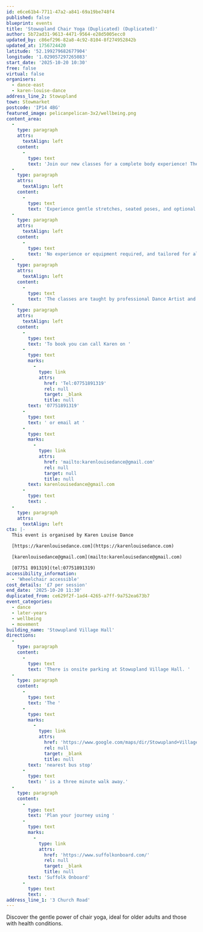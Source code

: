 ```yaml
---
id: e6ce61b4-7711-47a2-a841-69a19be748f4
published: false
blueprint: events
title: 'Stowupland Chair Yoga (Duplicated) (Duplicated)'
author: 5b72ad31-9613-4471-9564-e28d5005ecc0
updated_by: c86ef296-82a8-4c92-8104-8f274952842b
updated_at: 1756724420
latitude: '52.199279682677904'
longitude: '1.029057297265083'
start_date: '2025-10-20 10:30'
free: false
virtual: false
organisers:
  - dance-east
  - karen-louise-dance
address_line_2: Stowupland
town: Stowmarket
postcode: 'IP14 4BG'
featured_image: pelicanpelican-3x2/wellbeing.png
content_area:
  -
    type: paragraph
    attrs:
      textAlign: left
    content:
      -
        type: text
        text: 'Join our new classes for a complete body experience! The classes aim to enhance strength, flexibility, and balance while nurturing your well-being. '
  -
    type: paragraph
    attrs:
      textAlign: left
    content:
      -
        type: text
        text: 'Experience gentle stretches, seated poses, and optional standing poses supported by the chair. Conclude with relaxation through breath work and mindful practice, leaving you refreshed and ready for the day ahead.'
  -
    type: paragraph
    attrs:
      textAlign: left
    content:
      -
        type: text
        text: 'No experience or equipment required, and tailored for all abilities.'
  -
    type: paragraph
    attrs:
      textAlign: left
    content:
      -
        type: text
        text: 'The classes are taught by professional Dance Artist and qualified Chair Yoga Instructor, Karen Pratt'
  -
    type: paragraph
    attrs:
      textAlign: left
    content:
      -
        type: text
        text: 'To book you can call Karen on '
      -
        type: text
        marks:
          -
            type: link
            attrs:
              href: 'Tel:07751891319'
              rel: null
              target: _blank
              title: null
        text: '07751891319'
      -
        type: text
        text: ' or email at '
      -
        type: text
        marks:
          -
            type: link
            attrs:
              href: 'mailto:karenlouisedance@gmail.com'
              rel: null
              target: null
              title: null
        text: karenlouisedance@gmail.com
      -
        type: text
        text: .
  -
    type: paragraph
    attrs:
      textAlign: left
cta: |-
  This event is organised by Karen Louise Dance

  [https://karenlouisedance.com](https://karenlouisedance.com)

  [karenlouisedance@gmail.com](mailto:karenlouisedance@gmail.com)

  [07751 891319](tel:07751891319)
accessibility_information:
  - 'Wheelchair accessible'
cost_details: '£7 per session'
end_date: '2025-10-20 11:30'
duplicated_from: ce629f2f-1ad4-4265-a7ff-9a752ea673b7
event_categories:
  - dance
  - later-years
  - wellbeing
  - movement
building_name: 'Stowupland Village Hall'
directions:
  -
    type: paragraph
    content:
      -
        type: text
        text: 'There is onsite parking at Stowupland Village Hall. '
  -
    type: paragraph
    content:
      -
        type: text
        text: 'The '
      -
        type: text
        marks:
          -
            type: link
            attrs:
              href: 'https://www.google.com/maps/dir/Stowupland+Village+Hall,+Church+Road,+Stowupland,+Stowmarket/Primary+School,+Stowmarket+IP14+4BQ/@52.1994757,1.0275554,17z/data=!3m1!4b1!4m14!4m13!1m5!1m1!1s0x47d9bb25afe12aa3:0xf82b484ada3b5a56!2m2!1d1.0290573!2d52.1992008!1m5!1m1!1s0x47d9bb25208d72fd:0x159d9e0f1b850563!2m2!1d1.031256!2d52.199936!3e2?entry=ttu&g_ep=EgoyMDI0MTIwOC4wIKXMDSoASAFQAw%3D%3D'
              rel: null
              target: _blank
              title: null
        text: 'nearest bus stop'
      -
        type: text
        text: ' is a three minute walk away.'
  -
    type: paragraph
    content:
      -
        type: text
        text: 'Plan your journey using '
      -
        type: text
        marks:
          -
            type: link
            attrs:
              href: 'https://www.suffolkonboard.com/'
              rel: null
              target: _blank
              title: null
        text: 'Suffolk Onboard'
      -
        type: text
        text: .
address_line_1: '3 Church Road'
---
```

Discover the gentle power of chair yoga, ideal for older adults and those with health conditions.